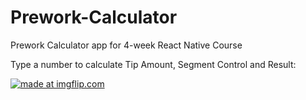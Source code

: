 # Prework-Calculator
Prework Calculator app for 4-week React Native Course

Type a number to calculate Tip Amount, Segment Control and Result:


<a href="https://imgflip.com/gif/1l2lvd"><img src="https://i.imgflip.com/1l2lvd.gif" title="made at imgflip.com"/></a>
